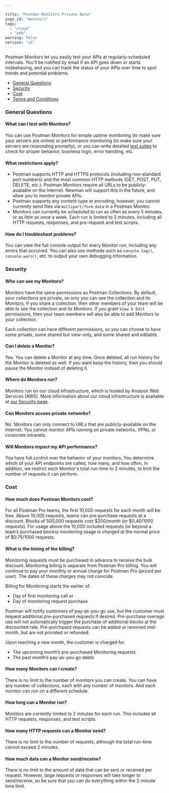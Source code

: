```yaml
---

title: "Postman Monitors Private Beta"
page_id: "monitors"
tags: 
  - "cloud"
  - "web"
warning: false
version: "v5"
---
```


Postman Monitors let you easily test your APIs at regularly-scheduled intervals. You'll be notified by email if an API goes down or starts misbehaving, and you can track the status of your APIs over time to spot trends and potential problems.

* [General Questions][0]
* [Security][1]
* [Cost][2]
* [Terms and Conditions][3]

### **General Questions**

#### What can I test with Monitors?

You can use Postman Monitors for simple uptime monitoring (to make sure your servers are online) or performance monitoring (to make sure your servers are responding promptly), or you can write detailed [test suites][4] to check for proper behavior, business logic, error handling, etc.

#### What restrictions apply?

* Postman supports HTTP and HTTPS protocols (including non-standard port numbers) and the most common HTTP methods (GET, POST, PUT, DELETE, etc.). Postman Monitors require all URLs to be publicly-available on the Internet. Newman will support this in the future, and allow you to monitor private APIs.
* Postman supports any content-type or encoding; however, you cannot currently send files via `multipart/form-data` in a Postman Monitor.
* Monitors can currently be scheduled to run as often as every 5 minutes, or as little as once a week. Each run is limited to 2 minutes, including all HTTP requests, responses, and pre-request and test scripts.

#### How do I troubleshoot problems?

You can view the full console output for every Monitor run, including any errors that occurred. You can also use methods such as `console.log()`, `console.warn()`, etc. to output your own debugging information.

### **Security**

#### Who can see my Monitors?

Monitors have the same permissions as Postman Collections. By default, your collections are private, so only you can see the collection and its Monitors. If you share a collection, then other members of your team will be able to see the collection and its Monitors. If you grant `View & Edit` permissions, then your team members will also be able to add Monitors to your collection.

Each collection can have different permissions, so you can choose to have some private, some shared but view-only, and some shared and editable.

#### Can I delete a Monitor?

Yes. You can delete a Monitor at any time. Once deleted, all run history for the Monitor is deleted as well. If you want _keep_ the history, then you should pause the Monitor instead of deleting it.

#### Where do Monitors run?

Monitors run on our cloud infrastructure, which is hosted by Amazon Web Services (AWS). More information about our cloud infrastructure is available at [our Security page][6].

#### Can Monitors access private networks?

No. Monitors can only connect to URLs that are publicly-available on the Internet. You cannot monitor APIs running on private networks, VPNs, or corporate intranets.

#### Will Monitors impact my API performance?

You have full control over the behavior of your monitors. You determine which of your API endpoints are called, how many, and how often. In addition, we restrict each Monitor's total run-time to 2 minutes, to limit the number of requests it can perform.

### **Cost**

#### How much does Postman Monitors cost?

For all Postman Pro teams, the first 10,000 requests for each month will be free. Above 10,000 requests, teams can pre-purchase requests at a discount. Blocks of 500,000 requests cost $200/month (or $0.40/1000 requests). For usage above the 10,000 included requests (or beyond a team’s purchased blocks) monitoring usage is charged at the normal price of $0.75/1000 requests.

#### What is the timing of the billing?

Monitoring requests must be purchased in advance to receive the bulk discount. Monitoring billing is separate from Postman Pro billing. You will continue to pay your monthly or annual charge for Postman Pro (priced per user). The dates of these charges may not coincide.

Billing for Monitoring starts the earlier of:

* Day of first monitoring call or
* Day of monitoring request purchase
         
Postman will notify customers of pay-as-you-go use, but the customer must request additional pre-purchased requests if desired. Pre-purchase overage use will not automatically trigger the purchase of additional blocks at the discounted rate. Pre-purchased requests can be added or removed mid-month, but are not prorated or refunded. 

Upon reaching a new month, the customer is charged for:

* The upcoming month’s pre-purchased Monitoring requests
* The past month’s pay-as-you-go debts

#### How many Monitors can I create?

There is no limit to the number of monitors you can create. You can have any number of collections, each with any number of monitors. And each monitor can run on a different schedule.

#### How long can a Monitor run?

Monitors are currently limited to 2 minutes for each run. This includes all HTTP requests, responses, and test scripts.

#### How many HTTP requests can a Monitor send?

There is no limit to the number of requests, although the total run-time cannot exceed 2 minutes.

#### How much data can a Monitor send/receive?

There is no limit to the amount of data that can be sent or received per request. However, large requests or responses will take longer to send/receive, so be sure that you can do everything within the 2-minute time limit.


[0]: https://www.getpostman.com/#general
[1]: https://www.getpostman.com/#security
[2]: https://www.getpostman.com/#cost
[3]: https://www.getpostman.com/licenses/postman_monitors_addendum
[4]: https://www.getpostman.com/docs/writing_tests
[6]: https://www.getpostman.com/security
